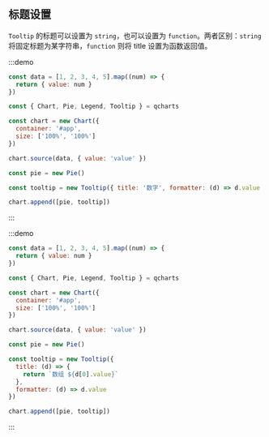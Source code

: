 ## 标题设置

`Tooltip` 的标题可以设置为 `string`，也可以设置为 `function`。两者区别：`string` 将固定标题为某字符串，`function` 则将 title 设置为函数返回值。

:::demo

```javascript
const data = [1, 2, 3, 4, 5].map((num) => {
  return { value: num }
})

const { Chart, Pie, Legend, Tooltip } = qcharts

const chart = new Chart({
  container: '#app',
  size: ['100%', '100%']
})

chart.source(data, { value: 'value' })

const pie = new Pie()

const tooltip = new Tooltip({ title: '数字', formatter: (d) => d.value })

chart.append([pie, tooltip])
```

:::

:::demo

```javascript
const data = [1, 2, 3, 4, 5].map((num) => {
  return { value: num }
})

const { Chart, Pie, Legend, Tooltip } = qcharts

const chart = new Chart({
  container: '#app',
  size: ['100%', '100%']
})

chart.source(data, { value: 'value' })

const pie = new Pie()

const tooltip = new Tooltip({
  title: (d) => {
    return `数组 ${d[0].value}`
  },
  formatter: (d) => d.value
})

chart.append([pie, tooltip])
```

:::
